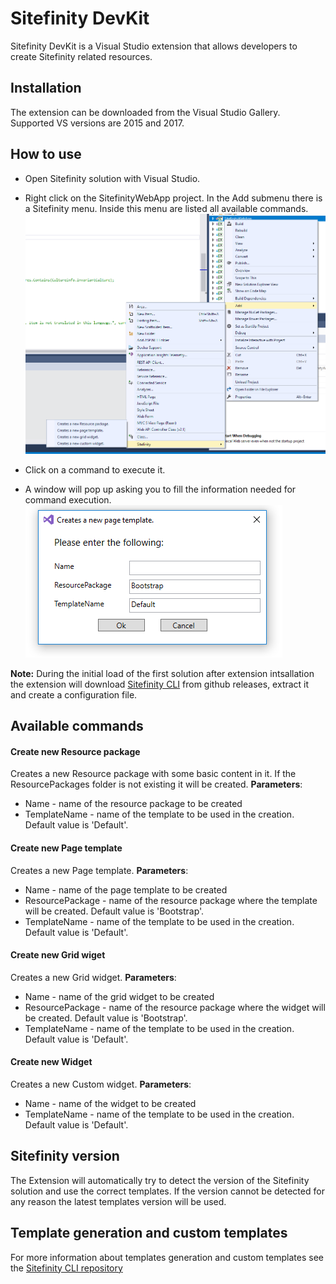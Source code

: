 # Sitefinity DevKit
Sitefinity DevKit is a Visual Studio extension that allows developers to create Sitefinity related resources.

## Installation
The extension can be downloaded from the Visual Studio Gallery. Supported VS versions are 2015 and 2017.

## How to use

* Open Sitefinity solution with Visual Studio. 
* Right click on the SitefinityWebApp project. In the Add submenu there is a Sitefinity menu. Inside this menu are listed all available commands.
![Menu](images/menu.PNG)

* Click on a command to execute it.
* A window will pop up asking you to fill the information needed for command execution.
![Menu](images/window.PNG)

**Note:** During the initial load of the first solution after extension intsallation the extension will download [Sitefinity CLI](https://github.com/Sitefinity/Sitefinity-CLI) from github releases, extract it and create a configuration file.

## Available commands
#### Create new Resource package
Creates a new Resource package with some basic content in it. If the ResourcePackages folder is not existing it will be created.
**Parameters**:
 - Name - name of the resource package to be created
 - TemplateName - name of the template to be used in the creation. Default value is 'Default'.

#### Create new Page template
Creates a new Page template.
**Parameters**:
 - Name - name of the page template to be created
 - ResourcePackage - name of the resource package where the template will be created. Default value is 'Bootstrap'.
 - TemplateName - name of the template to be used in the creation. Default value is 'Default'.

#### Create new Grid wiget
Creates a new Grid widget.
**Parameters**:
 - Name - name of the grid widget to be created
 - ResourcePackage - name of the resource package where the widget will be created. Default value is 'Bootstrap'.
 - TemplateName - name of the template to be used in the creation. Default value is 'Default'.

#### Create new Widget
Creates a new Custom widget.
**Parameters**:
 - Name - name of the widget to be created
 - TemplateName - name of the template to be used in the creation. Default value is 'Default'.

## Sitefinity version
The Extension will automatically try to detect the version of the Sitefinity solution and use the correct templates. If the version cannot be detected for any reason the latest templates version will be used.

## Template generation and custom templates
For more information about templates generation and custom templates see the [Sitefinity CLI repository](https://github.com/Sitefinity/Sitefinity-CLI) 
